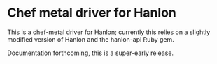 # Chef metal driver for Hanlon

This is a chef-metal driver for Hanlon; currently this relies on a
slightly modified version of Hanlon and the hanlon-api Ruby gem.

Documentation forthcoming, this is a super-early release. 
